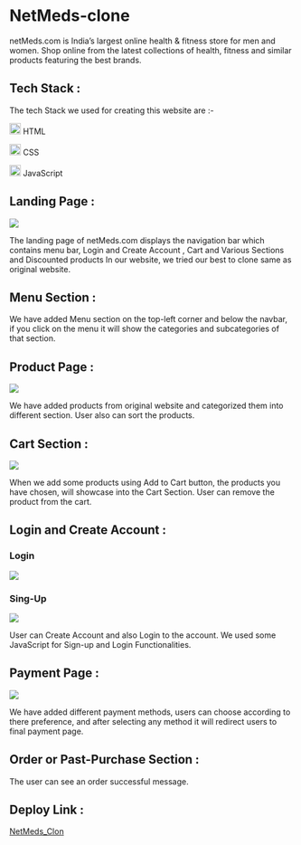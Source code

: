 # NetMeds-clone


     
<p >netMeds.com is India’s largest online health & fitness store for men and women. Shop online from the latest collections of health, fitness and similar products featuring the best brands.</p>
<h2 >Tech Stack :</h2>

<p >The tech Stack we used for creating this website are :-</p>

<p ><img src="https://camo.githubusercontent.com/237fc767e09cfe6129076f3e89080a6b5ac5d2ac0ec717880e57435be932ba15/68747470733a2f2f63646e2d69636f6e732d706e672e666c617469636f6e2e636f6d2f3531322f3232362f3232363236392e706e67" width="20/" data-canonical-src="https://cdn-icons-png.flaticon.com/512/226/226269.png" style="max-width: 100%;"> HTML</p>

<p ><img src="https://camo.githubusercontent.com/809a763f1c8f3497709ff0a974bfe7dd11be4dd7a29085645f8e98fbaa4a26e4/68747470733a2f2f63646e2d69636f6e732d706e672e666c617469636f6e2e636f6d2f3531322f3733322f3733323139302e706e67" width="20" data-canonical-src="https://cdn-icons-png.flaticon.com/512/732/732190.png" style="max-width: 100%;"> CSS</p>

<p ><img src="https://camo.githubusercontent.com/77b9ef5fd4b0a13ff3a0b2eccccefb810efe53205f1a2d9b0b8a03604816b825/68747470733a2f2f63646e2d69636f6e732d706e672e666c617469636f6e2e636f6d2f3531322f313139392f313139393132342e706e67" width="20/" data-canonical-src="https://cdn-icons-png.flaticon.com/512/1199/1199124.png" style="max-width: 100%;"> JavaScript</p>

<h2 >Landing Page :</h2>

<img src="https://media-exp1.licdn.com/dms/image/C4E22AQGuY6mE0wcrTg/feedshare-shrink_800/0/1648088998609?e=1651104000&v=beta&t=KTk9mNdCWFn9ysFjGhI5mPIXvFId8aVsG814lp1jewM" />

<p >The landing page of netMeds.com displays the navigation bar which contains menu bar, Login and Create Account , Cart and Various Sections and Discounted products
In our website, we tried our best to clone same as original website.</p>

<h2 >Menu Section :</h2>
<p >We have added Menu section on the top-left corner and below the navbar, if you click on the menu it will show the categories and subcategories of that section.</p>

<h2 >Product Page :</h2>

<img src="https://media-exp1.licdn.com/dms/image/C4E22AQHvPSFgID1aRg/feedshare-shrink_800/0/1648089154010?e=1651104000&v=beta&t=vTwaQcDG7avwYWx8NWlcWObJB5mSnYswYiXMFWxrl5U" />

<p >We have added products from original website and categorized them into different section. User also can sort the products.</p>

<h2 >Cart Section :</h2>

<img src="https://media-exp1.licdn.com/dms/image/C4E22AQEEww4uxlYBrQ/feedshare-shrink_2048_1536/0/1648089365337?e=1651104000&v=beta&t=l8uqc_FD7pZSAOjoJahmBYfJYwMHu4Dw-NIroi28jSQ" />
 
<p >When we add some products using Add to Cart button, the products you have chosen, will showcase into the Cart Section. User can remove the product from the cart.</p>

<h2 >Login and Create Account :</h2>
<h3> Login </h3>
<img src="https://media-exp1.licdn.com/dms/image/C4E22AQEMk7EASXB7DQ/feedshare-shrink_800/0/1648089522892?e=1651104000&v=beta&t=nyoU7FLPD5XHSApGVegpXSg9viQH-DsYD13J_Fxm384" />
<h3> Sing-Up </h3>
<img src="https://media-exp1.licdn.com/dms/image/C4E22AQGDOdxUA_ZlMw/feedshare-shrink_800/0/1648089701140?e=1651104000&v=beta&t=_1dMQpFvOnXsXDJOuFugZDkLX1zsKgdbdUVpP0q1R_0" />
<p >User can Create Account and also Login to the account. We used some JavaScript for Sign-up and Login Functionalities.</p>

<h2 >Payment Page :</h2>
<img src="https://media-exp1.licdn.com/dms/image/C4E22AQER88q6RzH5EA/feedshare-shrink_2048_1536/0/1648089847067?e=1651104000&v=beta&t=VyAtiFiT_MXlDEw5xWSaVCDr01bVE0jsZq3sd9HoNQI" />
<p >We have added different payment methods, users can choose according to there preference, and after selecting any method it will redirect users to final payment page.</p>

<h2 >Order or Past-Purchase Section :</h2>
<p>The user can see an order successful message.</p>



<h2 >Deploy Link :</h2>
<p ><a rel="noreferrer" target="_blank" href="https://pensive-northcutt-977e7c.netlify.app/" rel="nofollow">NetMeds_Clon</a></p>
</article>
</div>
</div>
